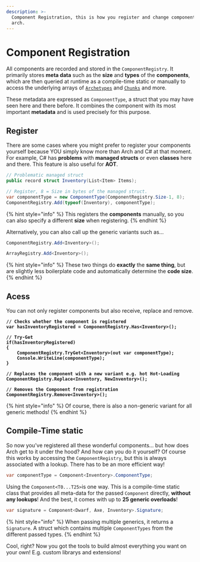 ```yaml
---
description: >-
  Component Registration, this is how you register and change components in
  arch.
---
```


# Component Registration

All components are recorded and stored in the `ComponentRegistry`. It primarily stores **meta data** such as the **size** and **types** of the **components**, which are then queried at runtime as a compile-time static or manually to access the underlying arrays of [`Archetypes`](../archetypes-and-chunks.md) and [`Chunks`](../archetypes-and-chunks.md) and more.

These metadata are expressed as `ComponentType`, a struct that you may have seen here and there before. It combines the component with its most important **metadata** and is used precisely for this purpose.

## Register

There are some cases where you might prefer to register your components yourself because YOU simply know more than Arch and C# at that moment. For example, C# has **problems** with **managed structs** or even **classes** here and there. This feature is also useful for **AOT**.

```csharp
// Problematic managed struct
public record struct Inventory(List<Item> Items);

// Register, 8 = Size in bytes of the managed struct.
var componentType = new ComponentType(ComponentRegistry.Size-1, 8);
ComponentRegistry.Add(typeof(Inventory), componentType);
```

{% hint style="info" %}
This registers the **components** manually, so you can also specify a different **size** when registering.
{% endhint %}

Alternatively, you can also call up the generic variants such as...

```csharp
ComponentRegistry.Add<Inventory>();
```

```csharp
ArrayRegistry.Add<Inventory>();
```

{% hint style="info" %}
These two things do **exactly** the **same thing**, but are slightly less boilerplate code and automatically determine the **code size**.
{% endhint %}

## Acess

You can not only register components but also receive, replace and remove.

<pre class="language-csharp"><code class="lang-csharp"><strong>// Checks whether the component is registered
</strong><strong>var hasInventoryRegistered = ComponentRegistry.Has&#x3C;Inventory>();
</strong><strong>
</strong><strong>// Try-Get
</strong><strong>if(hasInventoryRegistered)
</strong><strong>{
</strong><strong>    ComponentRegistry.TryGet&#x3C;Inventory>(out var componentType);
</strong><strong>    Console.WriteLine(componentType);
</strong><strong>}
</strong><strong>
</strong><strong>// Replaces the component with a new variant e.g. hot Hot-Loading
</strong><strong>ComponentRegistry.Replace&#x3C;Inventory, NewInventory>();
</strong><strong>
</strong><strong>// Removes the Component from registration
</strong><strong>ComponentRegistry.Remove&#x3C;Inventory>();
</strong></code></pre>

{% hint style="info" %}
Of course, there is also a non-generic variant for all generic methods!
{% endhint %}

## Compile-Time static&#x20;

So now you've registered all these wonderful components... but how does Arch get to it under the hood? And how can you do it yourself? Of course this works by accessing the `ComponentRegistry`, but this is always associated with a lookup. There has to be an more efficient way!

```csharp
var componentType = Component<Inventory>.ComponentType;
```

Using the `Component<T0...T25>`is one way. This is a compile-time static class that provides all meta-data for the passed `Component` directly, **without any lookups**! And the best, it comes with up to **25 generic overloads**!

```csharp
var signature = Component<Dwarf, Axe, Inventory>.Signature;
```

{% hint style="info" %}
When passing multiple generics, it returns a `Signature`. A struct which contains multiple `ComponentTypes` from the different passed types.&#x20;
{% endhint %}

Cool, right? Now you got the tools to build almost everything you want on your own! E.g. custom librarys and extensions!
